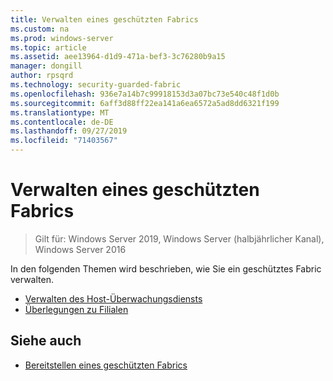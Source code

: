 ```yaml
---
title: Verwalten eines geschützten Fabrics
ms.custom: na
ms.prod: windows-server
ms.topic: article
ms.assetid: aee13964-d1d9-471a-bef3-3c76280b9a15
manager: dongill
author: rpsqrd
ms.technology: security-guarded-fabric
ms.openlocfilehash: 936e7a14b7c99918153d3a07bc73e540c48f1d0b
ms.sourcegitcommit: 6aff3d88ff22ea141a6ea6572a5ad8dd6321f199
ms.translationtype: MT
ms.contentlocale: de-DE
ms.lasthandoff: 09/27/2019
ms.locfileid: "71403567"
---
```

# <a name="managing-a-guarded-fabric"></a>Verwalten eines geschützten Fabrics

> Gilt für: Windows Server 2019, Windows Server (halbjährlicher Kanal), Windows Server 2016

In den folgenden Themen wird beschrieben, wie Sie ein geschütztes Fabric verwalten.

- [Verwalten des Host-Überwachungsdiensts](guarded-fabric-manage-hgs.md)
- [Überlegungen zu Filialen](guarded-fabric-manage-branch-office.md)

## <a name="see-also"></a>Siehe auch

- [Bereitstellen eines geschützten Fabrics](guarded-fabric-deploying-hgs-overview.md)